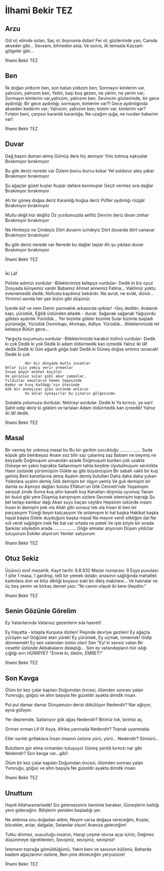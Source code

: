 # İlhami Bekir TEZ

##  Arzu

Gül ol; elimde solan,
Saç ol; boynuma dolan!
Fer ol; gözlerimde yan;
Camda akseder gibi...
Sevsem, bilmeden asla;
Ve sonra, ilk temasla
Kaçsam gölgeler gibi...

İlhami Bekir TEZ

##  Ben

İlk doğan yıldızım ben, son batan yıldızım ben;
Sormayın kimlerim var, yalnızım, yalnızım ben,
Yelim, başı boş gezen, ne yârim, ne yerim var;
Sormayın kimlerim var,yalnızım, yalnızım ben.
Sevincim gözlerimde, bir gece aydınlığı;
Bir gece aydınlığı; sormayın, kimlerim var?!
Gece aydınlığında akseden kederim var;
Yalnızım, yalnızım ben; kimim var, kimlerim var?
Fırlatın beni, çarpsın karanlık karanlığa;
Ne uzağım ışığa, ne nurdan haberim var!

İlhami Bekir TEZ

##  Duvar

Dağ başını duman almış
Gümüş dere hiç akmıyor
Yolu tutmuş eşkıyalar
Bırakmıyor bırakmıyor

Bu gök deniz nerede var
Özlem burcu burcu kokar
Yel soldurur ateş yakar
Bırakmıyor bırakmıyor

Şu ağaçlar güzel kuşlar
Kuşlar dallara konmuşlar
Geçit vermez sıra dağlar
Bırakmıyor bırakmıyor

Ah bir güneş doğsa deriz
Karanlığı boğsa deriz
Püfler aydınlığı rüzgâr
Bırakmıyor bırakmıyor

Mutlu değil hür değiliz
Öz yurdumuzda sefiliz
Devrim deriz divan zinhar
Bırakmıyor bırakmıyor

Ne Hintteyiz ne Çindeyiz
Dört duvarın içindeyiz
Dört duvarda dört canavar
Bırakmıyor bırakmıyor

Bu gök deniz nerede var
Nerede bu dağlar taşlar
Ah şu yıkılası duvar
Bırakmıyor bırakmıyor

İlhami Bekir TEZ

## 
  İki Lâf

Poliste adımızı sordular
-Bileklerimize kelepçe vurdular-
Dedik ki biz oyuz
Dosyada künyemiz vardır
Babamız Ahmet annemiz Fatma...
Vaktimiz yoktu evlenemedik
				dedik;
Nüfusta kaydımız bekârdır.
Ne avrat, ne evlât, dünür...
Yirminci asırda her şair
			bizim gibi düşünür.

İçerde küf ve nem
Demir parmaklık arkasında ışıltılar!
-Geç dediler;
Aralandı kapı, yürüdük,
Eğildi üstünden atladık - duvar.
Sağanak sağanak
Yağıyordu gökten aydınlık
Yürüdük...
Yer bizimle
	gökler bizimle
Sular bizimle başladı yürümeğe,
Yürüdük 
Demirkapı, Ahırkapı, Adliye.
Yürüdük...
Bileklerimizde tel kelepçe
Bütün gece...

Yargıçta suçumuzu sordular
-Bileklerimizde karakol mührü vurdular-
Dedik ki çok
Dedik ki yok
Dedik ki adam öldürmedik kan içmedik
Yalnız iki lâf dedik
Dedik ki
Gün ağardı göğe bak!
Dedik ki
Güneş doğsa sırtımız ısınacak!
Dedik ki çok

             Hür bir dünyada mutlu insanlar
	Onlar için yemiş verir ormanlar
	İnsan büyür mihnet küçülür
	Ve pürüzsüz sular gibi akar zamanlar.
	Yıldızlar omuzların hemen tepesinde
	Keder ve hınç Kafdağı'nın ötesinde
	Gök bir anneçınar gibi üstünde onların
             Ve onlar oynaşırlar bu çınarın gölgesinde.


Sokakta yolumuza durdular.
Neticeyi sordular.
Dedik ki
Ya kırmızı, ya sarı!
Şahit edip deriz ki gökleri ve tarlaları
Adam öldürmedik kan içmedik!
Yalnız iki lâf dedik.

İlhami Bekir TEZ

##  Masal

Bir varmış bir yokmuş masal bu
Bu bir garibin çocukluğu
.................
Suda köpük gibi bembeyaz
Anam söz bilir saz çalarmış saz
Babam ne beymiş ne beyzade
Doğmuşum unvandan azade
Doğmuşum burdan çok uzakta
Güneşe en yakın toprakta
Sallanmışım tahta beşikte
Uyutulmuşum serinlikte
Hasır üstünde yürümüşüm
Gökte ay gibi büyümüşüm
Bir sabah vakti bir kuş gelmiş
Beni kanatlarına almış
Aşalım demiş bulutları
Daha daha daha yukarı
Yıldızlara uçalım demiş
Gök demişim bir olgun yemiş
Ve guk demişim bir damla su
Aşmışız dağları bulutu
Eflâtun'un Gök Cenneti'nde
Yaşamışım serazat zinde
Sonra kuş altın kanatlı kuş
Kanatları düşmüş uyumuş
Yanan bir bulut gibi yere
Düşmüş karışmışım sizlere
Sevmek istemişim toprağı
Şu kel tarlayı kambur dağı
Akan suyu kaçan ceylânı
Hepsinin üstünde insanı
İnsan ki demişim pek ola
Allah gibi sonsuz tek ola
İnsan ki ben bir parçasıyım
Yüreği beyni kalçasıyım
Ve anlamışım ki hal başka
Hakikat başka hayal başka
Gökte duyduğum başka masal
Ne meyve verdi silktiğim dal
Ne süt verdi sağdığım inek
Ne bal var ortada ne petek
Ve işte böyle bir sırada
Şarkılar söyledim arada
..................
Göğe elmalar atıyorum
Düşen yıldızlar tutuyorum
Eskiler alıyorum
Yeniler satıyorum

İlhami Bekir TEZ

##  Otuz Sekiz

Üçüncü sınıf mezarlık.
Kayıt tarihi:
		6.8.932
Mezar numarası:
		    9
Eşya pusulası:
1 şilte
1 masa, 1 gardrop,
telli bir yemek dolabı;
anasının sağlığında
mahalleli kadınlara don ve blûz diktiği
	boyasız eski bir dikiş makinesi...
Ve hatıralar
ve üç beş yemin
ve birkaç demet yazı:
"İki canım olaydı
iki kere öleydim."

İlhami Bekir TEZ

## Senin Gözünle Görelim 

Ey
Vatanlarında
Vatansız gezenlerin
	sıla hasreti!

Ey 
Hayatta - kitapta
Kurşuna dizilen!
Peşinde devriye gezilen!
Ey ağaçta yürüyen su!
Göğüste atan yürek!
Ey yürümek,
Ey uçmak, inmemek!
Gidip dönmemek!
Ey sen vatandan üstün olan!
Sen "Ey! ki sensiz vatan
Bir cesettir üstünde
Akbabaların dolaştığı...
Sen ey vatandaşların hür ıslığı
			çığlığı
			            sırrı
                                                    HÜRRİYET
                                                 "Emret ki; ölelim,
                                                       EMRET!"

İlhami Bekir TEZ

##  Son Kavga

Ölüm bir kez çalar kapıları
Doğumdan öncesi, ölümden sonrası yalan
Yumruğu, göğsü ve altın başıyla
Ne güzeldir ayakta dimdik insan.

Pul pul damar damar
Dünyamızın derisi dökülüyor
Nedendir?
Nar ağlıyor, ayva gülüyor.

Yer depremde,
Sallanıyor gök ağaç
Nedendir?
Birimiz tok, birimiz aç.

Orman orman
Lif lif Asya, Afrika yanmada
Nedendir?
Toprak uyanmada.

Eller sarıldı gırtlaklara
İnsan insanın üstüne yürü, yürü...
Nedendir?
Sömürü...

Bulutların gür elma ormanları tutuşuyor
Güneş yarıldı kırmızı nar gibi
Nedendir?
Son kavga var...gibi!

Ölüm bir kez çalar kapıları
Doğumdan öncesi, ölümden sonrası yalan
Yumruğu, göğsü ve altın başıyla
Ne güzeldir ayakta dimdik insan.

İlhami Bekir TEZ

##  Unuttum

Haydi Allahaısmarladık!
Siz gelemezsiniz benimle beraber,
Güneşlerin battığı yere gideceğim.
Bitişlerin yeniden başladığı yer.

Ne aldımsa onu doğadan aldım,
Neyim varsa doğaya vereceğim,
Kuşlar, böcekler, arılar, dalgalar,
Selamlar olsun! Aranıza geleceğim!

Tutku dinmez, susuzluğu insanın,
Hangi çeşme olursa açıp içiniz,
Değmez düşünmeye öğretilenleri,
Sevişiniz, sevişiniz, sevişiniz!

İstemem toprağa gömüldüğümü,
Yakın beni ve savurun külümü,
Baharda badem ağaçlarının üstüne,
Ben yine döneceğim yeryüzüne!

İlhami Bekir TEZ